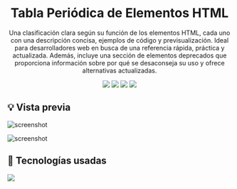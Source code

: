 <div align='center'>

# Tabla Periódica de Elementos HTML

Una clasificación clara según su función de los elementos HTML, cada uno con una descripción concisa, ejemplos de código y previsualización. Ideal para desarrolladores web en busca de una referencia rápida, práctica y actualizada. Además, incluye una sección de elementos deprecados que proporciona información sobre por qué se desaconseja su uso y ofrece alternativas actualizadas.

<div>
  <img src="https://img.shields.io/github/stars/jaenfigueroa/Periodic-table-of-HTML-elements-new">
  <img src="https://img.shields.io/github/forks/jaenfigueroa/Periodic-table-of-HTML-elements-new">
  <img src="https://img.shields.io/github/issues-pr/jaenfigueroa/Periodic-table-of-HTML-elements-new">
  <img src="https://img.shields.io/github/issues/jaenfigueroa/Periodic-table-of-HTML-elements-new">
</div>

</div>

## 💡 Vista previa

![screenshot](https://res.cloudinary.com/djksz5k3c/image/upload/v1686512885/MI-NUBE/PERIODIC%20TABLE/screencapture-localhost-5173-2023-06-11-14_46_45_1_eio8vc.png)

![screenshot](https://res.cloudinary.com/djksz5k3c/image/upload/v1686512988/MI-NUBE/PERIODIC%20TABLE/Captura_de_pantalla_2023-06-11_144851_1_tlm7un.png)

## 🧪 Tecnologías usadas

<img src="https://skillicons.dev/icons?i=vite,react,typescript,sass,javascript,html"/>
